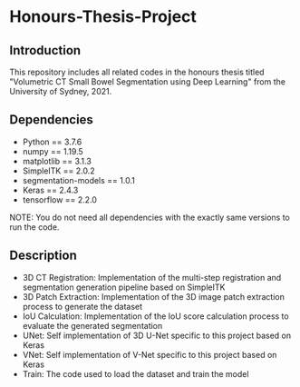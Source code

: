 # Honours-Thesis-Project

## Introduction

This repository includes all related codes in the honours thesis titled "Volumetric CT Small Bowel Segmentation using Deep Learning" from the University of Sydney, 2021. 

## Dependencies

* Python == 3.7.6
* numpy == 1.19.5
* matplotlib == 3.1.3
* SimpleITK == 2.0.2
* segmentation-models == 1.0.1
* Keras == 2.4.3
* tensorflow == 2.2.0

NOTE: You do not need all dependencies with the exactly same versions to run the code. 

## Description

* 3D CT Registration: Implementation of the multi-step registration and segmentation generation pipeline based on SimpleITK
* 3D Patch Extraction: Implementation of the 3D image patch extraction process to generate the dataset
* IoU Calculation: Implementation of the IoU score calculation process to evaluate the generated segmentation
* UNet: Self implementation of 3D U-Net specific to this project based on Keras
* VNet: Self implementation of V-Net specific to this project based on Keras
* Train: The code used to load the dataset and train the model
